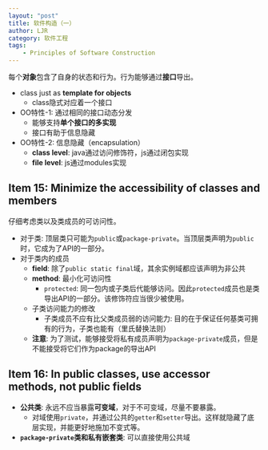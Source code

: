 ```yaml
---
layout: "post"
title: 软件构造（一）
author: LJR
category: 软件工程
tags:
    - Principles of Software Construction
---
```


每个**对象**包含了自身的状态和行为。行为能够通过**接口**导出。

+ class just as **template for objects**
  + class隐式对应着一个接口 
+ OO特性-1: 通过相同的接口动态分发
  + 能够支持**单个接口的多实现**
  + 接口有助于信息隐藏
+ OO特性-2: 信息隐藏（encapsulation）
  + **class level**: java通过访问修饰符，js通过闭包实现
  + **file level**: js通过modules实现

## Item 15: Minimize the accessibility of classes and members

仔细考虑类以及类成员的可访问性。

+ 对于类: 顶层类只可能为`public`或`package-private`。当顶层类声明为`public`时，它成为了API的一部分。
+ 对于类内的成员
  + **field**: 除了`public static final`域，其余实例域都应该声明为非公共
  + **method**: 最小化可访问性
    + `protected`: 同一包内或子类后代能够访问。因此`protected`成员也是类导出API的一部分。该修饰符应当很少被使用。
  + 子类访问能力的修改
    + 子类成员不应有比父类成员弱的访问能力: 目的在于保证任何基类可拥有的行为，子类也能有（里氏替换法则）
  + **注意**: 为了测试，能够接受将私有成员声明为`package-private`成员，但是不能接受将它们作为package的导出API

## Item 16: In public classes, use accessor methods, not public fields

+ **公共类**: 永远不应当暴露**可变域**，对于不可变域，尽量不要暴露。
  + 对域使用`private`，并通过公共的`getter`和`setter`导出。这样就隐藏了底层实现，并能更好地施加不变式等。
+ **`package-private`类和私有嵌套类**: 可以直接使用公共域
